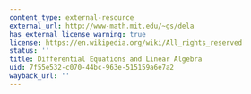 ```yaml
---
content_type: external-resource
external_url: http://www-math.mit.edu/~gs/dela
has_external_license_warning: true
license: https://en.wikipedia.org/wiki/All_rights_reserved
status: ''
title: Differential Equations and Linear Algebra
uid: 7f55e532-c070-44bc-963e-515159a6e7a2
wayback_url: ''
---
```

